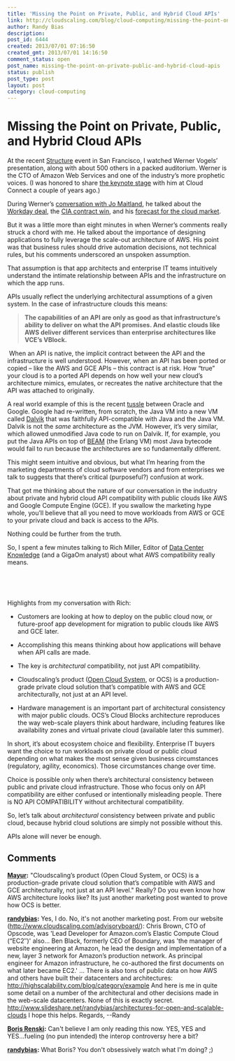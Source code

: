 ```yaml
---
title: 'Missing the Point on Private, Public, and Hybrid Cloud APIs'
link: http://cloudscaling.com/blog/cloud-computing/missing-the-point-on-private-public-and-hybrid-cloud-apis/
author: Randy Bias
description: 
post_id: 6444
created: 2013/07/01 07:16:50
created_gmt: 2013/07/01 14:16:50
comment_status: open
post_name: missing-the-point-on-private-public-and-hybrid-cloud-apis
status: publish
post_type: post
layout: post
category: cloud-computing
---
```


# Missing the Point on Private, Public, and Hybrid Cloud APIs

At the recent [Structure](http://event.gigaom.com/structure/) event in San Francisco, I watched Werner Vogels’ presentation, along with about 500 others in a packed auditorium. Werner is the CTO of Amazon Web Services and one of the industry’s more prophetic voices. (I was honored to share [the keynote stage](http://go.cloudscaling.com/randy-bias-keynote.html) with him at Cloud Connect a couple of years ago.)

During Werner’s [conversation with Jo Maitland](http://new.livestream.com/gigaom/structure/videos/21978827), he talked about the [Workday deal](http://www.crn.com/news/cloud/240157032/workday-breaks-silence-on-hp-amazon-controversy.htm), the [CIA contract win](http://gigaom.com/2013/06/26/cia-cloud-battle-redux-u-s-defense-agency-puts-cloud-work-out-to-bid/), and his [forecast for the cloud market](http://www.zdnet.com/structure-2013-amazon-cto-offers-forecast-for-cloud-market-7000017033/).

But it was a little more than eight minutes in when Werner’s comments really struck a chord with me. He talked about the importance of designing applications to fully leverage the scale-out architecture of AWS. His point was that business rules should drive automation decisions, not technical rules, but his comments underscored an unspoken assumption.

That assumption is that app architects and enterprise IT teams intuitively understand the intimate relationship between APIs and the infrastructure on which the app runs.

APIs usually reflect the underlying architectural assumptions of a given system. In the case of infrastructure clouds this means:

> **The capabilities of an API are only as good as that infrastructure’s ability to deliver on what the API promises. And elastic clouds like AWS deliver different services than enterprise architectures like VCE’s VBlock.**

 When an API is native, the implicit contract between the API and the infrastructure is well understood. However, when an API has been ported or copied – like the AWS and GCE APIs – this contract is at risk. How “true” your cloud is to a ported API depends on how well your new cloud’s architecture mimics, emulates, or recreates the native architecture that the API was attached to originally.

A real world example of this is the recent [tussle](http://www.informationweek.com/software/operating-systems/google-wins-another-round-in-oracle-laws/240001347) between Oracle and Google. Google had re-written, from scratch, the Java VM into a new VM called [Dalvik](https://en.wikipedia.org/wiki/Dalvik_\(software\)) that was faithfully API-compatible with Java and the Java VM. Dalvik is not the *same* architecture as the JVM. However, it’s very similar, which allowed unmodified Java code to run on Dalvik. If, for example, you put the Java APIs on top of [BEAM](http://en.wikipedia.org/wiki/Erlang_\(programming_language\)) (the Erlang VM) most Java bytecode would fail to run because the architectures are so fundamentally different.

This might seem intuitive and obvious, but what I’m hearing from the marketing departments of cloud software vendors and from enterprises we talk to suggests that there’s critical (purposeful?) confusion at work.

That got me thinking about the nature of our conversation in the industry about private and hybrid cloud API compatibility with public clouds like AWS and Google Compute Engine (GCE). If you swallow the marketing hype whole, you’ll believe that all you need to move workloads from AWS or GCE to your private cloud and back is access to the APIs.

Nothing could be further from the truth.

So, I spent a few minutes talking to Rich Miller, Editor of [Data Center Knowledge](http://www.datacenterknowledge.com/archives/2013/06/24/cloudscaling/) (and a GigaOm analyst) about what AWS compatibility really means.

 

 

Highlights from my conversation with Rich:

  * Customers are looking at how to deploy on the public cloud now, or future-proof app development for migration to public clouds like AWS and GCE later.

  * Accomplishing this means thinking about how applications will behave when API calls are made.

  * The key is *architectural* compatibility, not just API compatibility.

  * Cloudscaling’s product ([Open Cloud System](/products/ocs-system-overview/), or OCS) is a production-grade private cloud solution that’s compatible with AWS and GCE architecturally, not just at an API level.

  * Hardware management is an important part of architectural consistency with major public clouds. OCS’s Cloud Blocks architecture reproduces the way web-scale players think about hardware, including features like availability zones and virtual private cloud (available later this summer).

In short, it’s about ecosystem choice and flexibility. Enterprise IT buyers want the choice to run workloads on private cloud or public cloud depending on what makes the most sense given business circumstances (regulatory, agility, economics). Those circumstances change over time.

Choice is possible only when there’s architectural consistency between public and private cloud infrastructure. Those who focus only on API compatibility are either confused or intentionally misleading people. There is NO API COMPATIBILITY without architectural compatibility.

So, let’s talk about *architectural* consistency between private and public cloud, because hybrid cloud solutions are simply not possible without this.

APIs alone will never be enough.

## Comments

**[Mayur](#3888 "2013-07-09 17:03:00"):** "Cloudscaling’s product (Open Cloud System, or OCS) is a production-grade private cloud solution that’s compatible with AWS and GCE architecturally, not just at an API level." Really? Do you even know how AWS architecture looks like? Its just another marketing post wanted to prove how OCS is better.

**[randybias](#3889 "2013-07-09 19:28:00"):** Yes, I do. No, it's not another marketing post. From our website (http://www.cloudscaling.com/advisoryboard/): Chris Brown, CTO of Opscode, was 'Lead Developer for Amazon.com’s Elastic Compute Cloud (“EC2″)' also... Ben Black, formerly CEO of Boundary, was 'the manager of website engineering at Amazon, he lead the design and implementation of a new, layer 3 network for Amazon’s production network. As principal engineer for Amazon infrastructure, he co-authored the first documents on what later became EC2.' ... There is also tons of public data on how AWS and others have built their datacenters and architectures: http://highscalability.com/blog/category/example And here is me in quite some detail on a number of the architectural and other decisions made in the web-scale datacenters. None of this is exactly secret. http://www.slideshare.net/randybias/architectures-for-open-and-scalable-clouds I hope this helps. Regards, \--Randy

**[Boris Renski](#3890 "2013-07-12 16:57:00"):** Can't believe I am only reading this now. YES, YES and YES...fueling (no pun intended) the interop controversy here a bit?

**[randybias](#3891 "2013-07-12 17:03:00"):** What Boris? You don't obsessively watch what I'm doing? ;)

